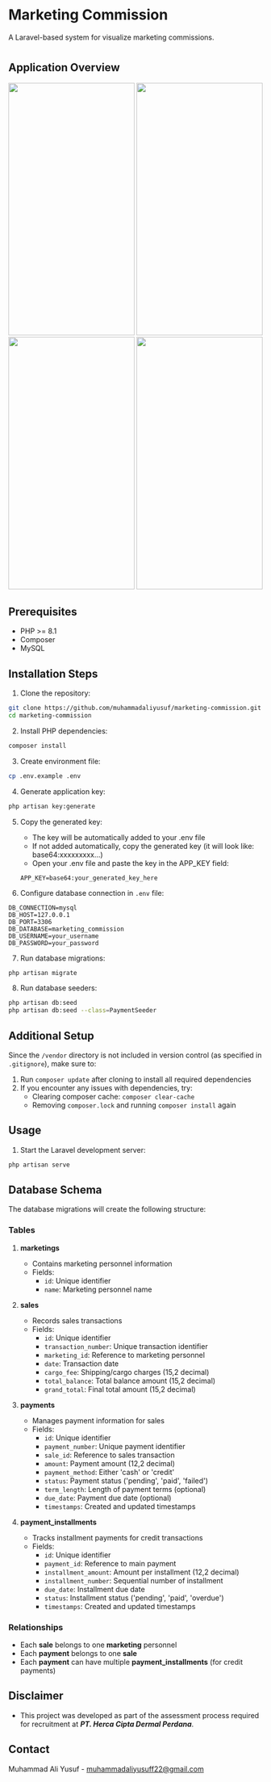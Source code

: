 # Marketing Commission

A Laravel-based system for visualize marketing commissions.

#
## Application Overview

<p float="left">
  <img src="https://github.com/C22-PS292/Lakon/blob/main/ApplicationOverview/List-Marketing-Commission-Page.png" width="250" height="500">
  <img src="https://github.com/C22-PS292/Lakon/blob/main/ApplicationOverview/List-Payments-Page.png" width="250" height="500">
  <img src="https://github.com/C22-PS292/Lakon/blob/main/ApplicationOverview/Payment-Detail-1.png" width="250" height="500">
  <img src="https://github.com/C22-PS292/Lakon/blob/main/ApplicationOverview/Payment-Detail-2.png" width="250" height="500">
</p>

## Prerequisites

- PHP >= 8.1
- Composer
- MySQL

## Installation Steps

1. Clone the repository:
```bash
git clone https://github.com/muhammadaliyusuf/marketing-commission.git
cd marketing-commission
```

2. Install PHP dependencies:
```bash
composer install
```

3. Create environment file:
```bash
cp .env.example .env
```

4. Generate application key:
```bash
php artisan key:generate
```

5. Copy the generated key:
   - The key will be automatically added to your .env file
   - If not added automatically, copy the generated key (it will look like: base64:xxxxxxxxx...)
   - Open your .env file and paste the key in the APP_KEY field:
   ```
   APP_KEY=base64:your_generated_key_here
   ```

6. Configure database connection in `.env` file:
```
DB_CONNECTION=mysql
DB_HOST=127.0.0.1
DB_PORT=3306
DB_DATABASE=marketing_commission
DB_USERNAME=your_username
DB_PASSWORD=your_password
```

7. Run database migrations:
```bash
php artisan migrate
```

8. Run database seeders:
```bash
php artisan db:seed
php artisan db:seed --class=PaymentSeeder
```

## Additional Setup

Since the `/vendor` directory is not included in version control (as specified in `.gitignore`), make sure to:

1. Run `composer update` after cloning to install all required dependencies
2. If you encounter any issues with dependencies, try:
   - Clearing composer cache: `composer clear-cache`
   - Removing `composer.lock` and running `composer install` again

## Usage

1. Start the Laravel development server:
```bash
php artisan serve
```

## Database Schema

The database migrations will create the following structure:

### Tables

1. **marketings**
   - Contains marketing personnel information
   - Fields:
     - `id`: Unique identifier
     - `name`: Marketing personnel name

2. **sales**
   - Records sales transactions
   - Fields:
     - `id`: Unique identifier
     - `transaction_number`: Unique transaction identifier
     - `marketing_id`: Reference to marketing personnel
     - `date`: Transaction date
     - `cargo_fee`: Shipping/cargo charges (15,2 decimal)
     - `total_balance`: Total balance amount (15,2 decimal)
     - `grand_total`: Final total amount (15,2 decimal)

3. **payments**
   - Manages payment information for sales
   - Fields:
     - `id`: Unique identifier
     - `payment_number`: Unique payment identifier
     - `sale_id`: Reference to sales transaction
     - `amount`: Payment amount (12,2 decimal)
     - `payment_method`: Either 'cash' or 'credit'
     - `status`: Payment status ('pending', 'paid', 'failed')
     - `term_length`: Length of payment terms (optional)
     - `due_date`: Payment due date (optional)
     - `timestamps`: Created and updated timestamps

4. **payment_installments**
   - Tracks installment payments for credit transactions
   - Fields:
     - `id`: Unique identifier
     - `payment_id`: Reference to main payment
     - `installment_amount`: Amount per installment (12,2 decimal)
     - `installment_number`: Sequential number of installment
     - `due_date`: Installment due date
     - `status`: Installment status ('pending', 'paid', 'overdue')
     - `timestamps`: Created and updated timestamps

### Relationships

- Each **sale** belongs to one **marketing** personnel
- Each **payment** belongs to one **sale**
- Each **payment** can have multiple **payment_installments** (for credit payments)

## Disclaimer

-   This project was developed as part of the assessment process required for recruitment at **_PT. Herca Cipta Dermal Perdana_**.

## Contact

Muhammad Ali Yusuf - muhammadaliyusuff22@gmail.com
